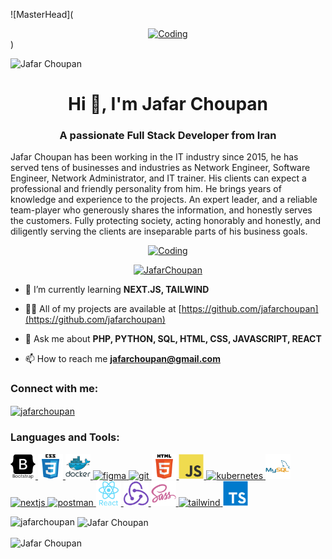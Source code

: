 ![MasterHead](<div align="center"><a target="_blank" rel="noopener noreferrer nofollow" href="https://jafarchoupan.me/uploads/1680297458.6308q9Mv3hlwo7/network-infrastructure-design.webp"><img alt="Coding" width="900" height="400" src="https://jafarchoupan.me/uploads/1680297458.6308q9Mv3hlwo7/network-infrastructure-design.webp" style="max-width: 100%;"></a></div>)

<p align="left"> <img src="https://komarev.com/ghpvc/?username=jafarchoupan&label=Profile%20views&color=0e75b6&style=flat" alt="Jafar Choupan" /> </p>
<h1 align="center">Hi 👋, I'm Jafar Choupan</h1>
<h3 align="center">A passionate Full Stack Developer from Iran</h3>
<p> Jafar Choupan has been working in the IT industry since 2015, he has served tens of businesses and industries as Network Engineer, Software Engineer, Network Administrator, and IT trainer. His clients can expect a professional and friendly personality from him. He brings years of knowledge and experience to the projects.
An expert leader, and a reliable team-player who generously shares the information, and honestly serves the customers.
Fully protecting society, acting honorably and honestly, and diligently serving the clients are inseparable parts of his business goals.
</p>
<div align="center">
<a target="_blank" rel="noopener noreferrer nofollow" href="https://jafarchoupan.me/uploads/1679949999.8418j23GjYIrOb/1660149721136.png"><img alt="Coding" width="300" src="https://jafarchoupan.me/uploads/1679949999.8418j23GjYIrOb/1660149721136.png" style="max-width: 100%;"></a>
</div>


<p align="center"> <a href="https://github.com/jafarchoupan/github-profile-trophy"><img src="https://github-profile-trophy.vercel.app/?username=jafarchoupan" alt="JafarChoupan" /></a> </p>

- 🌱 I’m currently learning **NEXT.JS, TAILWIND**

- 👨‍💻 All of my projects are available at [https://github.com/jafarchoupan](https://github.com/jafarchoupan)

- 💬 Ask me about **PHP, PYTHON, SQL, HTML, CSS, JAVASCRIPT, REACT**

- 📫 How to reach me **jafarchoupan@gmail.com**

<h3 align="left">Connect with me:</h3>
<p align="left">
<a href="https://linkedin.com/in/jafarchoupan" target="blank"><img align="center" src="https://raw.githubusercontent.com/rahuldkjain/github-profile-readme-generator/master/src/images/icons/Social/linked-in-alt.svg" alt="jafarchoupan" height="30" width="40" /></a>
</p>

<h3 align="left">Languages and Tools:</h3>
<p align="left"><a href="https://getbootstrap.com" target="_blank" rel="noreferrer"> <img src="https://raw.githubusercontent.com/devicons/devicon/master/icons/bootstrap/bootstrap-plain-wordmark.svg" alt="bootstrap" width="40" height="40"/> </a> <a href="https://www.w3schools.com/css/" target="_blank" rel="noreferrer"> <img src="https://raw.githubusercontent.com/devicons/devicon/master/icons/css3/css3-original-wordmark.svg" alt="css3" width="40" height="40"/> </a> <a href="https://www.docker.com/" target="_blank" rel="noreferrer"> <img src="https://raw.githubusercontent.com/devicons/devicon/master/icons/docker/docker-original-wordmark.svg" alt="docker" width="40" height="40"/> </a><a href="https://www.figma.com/" target="_blank" rel="noreferrer"> <img src="https://www.vectorlogo.zone/logos/figma/figma-icon.svg" alt="figma" width="40" height="40"/> </a> <a href="https://git-scm.com/" target="_blank" rel="noreferrer"> <img src="https://www.vectorlogo.zone/logos/git-scm/git-scm-icon.svg" alt="git" width="40" height="40"/> </a> <a href="https://www.w3.org/html/" target="_blank" rel="noreferrer"> <img src="https://raw.githubusercontent.com/devicons/devicon/master/icons/html5/html5-original-wordmark.svg" alt="html5" width="40" height="40"/> </a> <a href="https://developer.mozilla.org/en-US/docs/Web/JavaScript" target="_blank" rel="noreferrer"> <img src="https://raw.githubusercontent.com/devicons/devicon/master/icons/javascript/javascript-original.svg" alt="javascript" width="40" height="40"/> </a> <a href="https://kubernetes.io" target="_blank" rel="noreferrer"> <img src="https://www.vectorlogo.zone/logos/kubernetes/kubernetes-icon.svg" alt="kubernetes" width="40" height="40"/> </a><a href="https://www.mysql.com/" target="_blank" rel="noreferrer"> <img src="https://raw.githubusercontent.com/devicons/devicon/master/icons/mysql/mysql-original-wordmark.svg" alt="mysql" width="40" height="40"/> </a> <a href="https://nextjs.org/" target="_blank" rel="noreferrer"> <img src="https://cdn.worldvectorlogo.com/logos/nextjs-2.svg" alt="nextjs" width="40" height="40"/> </a> <a href="https://postman.com" target="_blank" rel="noreferrer"> <img src="https://www.vectorlogo.zone/logos/getpostman/getpostman-icon.svg" alt="postman" width="40" height="40"/> </a> <a href="https://reactjs.org/" target="_blank" rel="noreferrer"> <img src="https://raw.githubusercontent.com/devicons/devicon/master/icons/react/react-original-wordmark.svg" alt="react" width="40" height="40"/> </a> <a href="https://redux.js.org" target="_blank" rel="noreferrer"> <img src="https://raw.githubusercontent.com/devicons/devicon/master/icons/redux/redux-original.svg" alt="redux" width="40" height="40"/> </a> <a href="https://sass-lang.com" target="_blank" rel="noreferrer"> <img src="https://raw.githubusercontent.com/devicons/devicon/master/icons/sass/sass-original.svg" alt="sass" width="40" height="40"/> </a> <a href="https://tailwindcss.com/" target="_blank" rel="noreferrer"> <img src="https://www.vectorlogo.zone/logos/tailwindcss/tailwindcss-icon.svg" alt="tailwind" width="40" height="40"/> </a> <a href="https://www.typescriptlang.org/" target="_blank" rel="noreferrer"> <img src="https://raw.githubusercontent.com/devicons/devicon/master/icons/typescript/typescript-original.svg" alt="typescript" width="40" height="40"/> </a> </p>

<p><img align="left" src="https://github-readme-stats.vercel.app/api/top-langs?username=jafarchoupan&show_icons=true&locale=en&layout=compact" alt="jafarchoupan" /></p>

<p>&nbsp;<img align="center" src="https://github-readme-stats.vercel.app/api?username=jafarchoupan&show_icons=true&locale=en" alt="Jafar Choupan" /></p>

<p><img align="center" src="https://github-readme-streak-stats.herokuapp.com/?user=jafarchoupan&" alt="Jafar Choupan" /></p>
